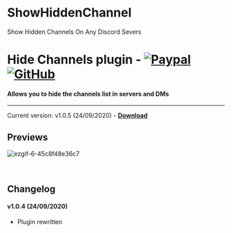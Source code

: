 # ShowHiddenChannel
Show Hidden Channels On Any Discord Severs



# Hide Channels plugin - [![Paypal][paypal-logo]][paypal-url] [![GitHub][github-logo]][github-url]
#### Allows you to hide the channels list in servers and DMs
<hr>

Current version: v1.0.5 (24/09/2020) - **[Download](https://betterdiscord.net/ghdl?url=https://raw.githubusercontent.com/CapnKitten/BetterDiscord/master/Plugins/HideChannels/HideChannels.plugin.js)**

## Previews

![ezgif-6-45c8f48e36c7](https://user-images.githubusercontent.com/4013216/92356414-14aec900-f0b4-11ea-88f9-b9e6d1c89ae8.gif)

&nbsp;

## Changelog

#### v1.0.4 (24/09/2020)
* Plugin rewritten

[paypal-logo]: https://img.shields.io/static/v1?label=PayPal&message=Donate&style=flat&logo=paypal&color=blue
[paypal-url]: https://paypal.me/capnkitten

[github-logo]: https://img.shields.io/static/v1?label=GitHub&message=Sponsor&style=flat&logo=github&color=black
[github-url]: https://github.com/sponsors/CapnKitten

